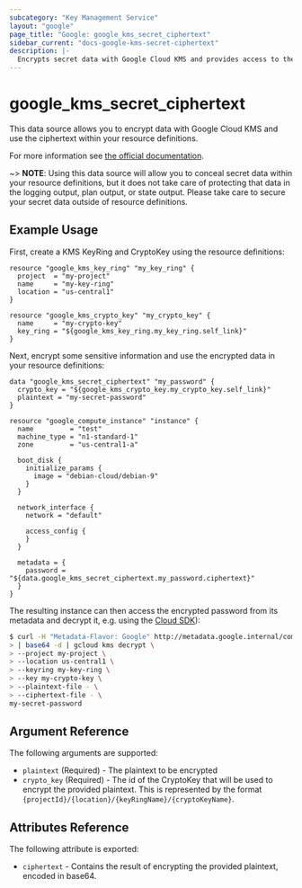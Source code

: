 ```yaml
---
subcategory: "Key Management Service"
layout: "google"
page_title: "Google: google_kms_secret_ciphertext"
sidebar_current: "docs-google-kms-secret-ciphertext"
description: |-
  Encrypts secret data with Google Cloud KMS and provides access to the ciphertext
---
```


# google\_kms\_secret\_ciphertext

This data source allows you to encrypt data with Google Cloud KMS and use the
ciphertext within your resource definitions.

For more information see
[the official documentation](https://cloud.google.com/kms/docs/encrypt-decrypt).

~> **NOTE**: Using this data source will allow you to conceal secret data within your
resource definitions, but it does not take care of protecting that data in the
logging output, plan output, or state output.  Please take care to secure your secret
data outside of resource definitions.

## Example Usage

First, create a KMS KeyRing and CryptoKey using the resource definitions:

```hcl
resource "google_kms_key_ring" "my_key_ring" {
  project  = "my-project"
  name     = "my-key-ring"
  location = "us-central1"
}

resource "google_kms_crypto_key" "my_crypto_key" {
  name     = "my-crypto-key"
  key_ring = "${google_kms_key_ring.my_key_ring.self_link}"
}
```

Next, encrypt some sensitive information and use the encrypted data in your resource definitions:

```hcl
data "google_kms_secret_ciphertext" "my_password" {
  crypto_key = "${google_kms_crypto_key.my_crypto_key.self_link}"
  plaintext = "my-secret-password"
}

resource "google_compute_instance" "instance" {
  name         = "test"
  machine_type = "n1-standard-1"
  zone         = "us-central1-a"

  boot_disk {
    initialize_params {
      image = "debian-cloud/debian-9"
    }
  }

  network_interface {
    network = "default"

    access_config {
    }
  }

  metadata = {
    password = "${data.google_kms_secret_ciphertext.my_password.ciphertext}"
  }
}
```

The resulting instance can then access the encrypted password from its metadata
and decrypt it, e.g. using the [Cloud SDK](https://cloud.google.com/sdk/gcloud/reference/kms/decrypt)):
```bash
$ curl -H "Metadata-Flavor: Google" http://metadata.google.internal/computeMetadata/v1/instance/attributes/password \
> | base64 -d | gcloud kms decrypt \
> --project my-project \
> --location us-central1 \
> --keyring my-key-ring \
> --key my-crypto-key \
> --plaintext-file - \
> --ciphertext-file - \
my-secret-password
```

## Argument Reference

The following arguments are supported:

* `plaintext` (Required) - The plaintext to be encrypted
* `crypto_key` (Required) - The id of the CryptoKey that will be used to
  encrypt the provided plaintext. This is represented by the format
  `{projectId}/{location}/{keyRingName}/{cryptoKeyName}`.

## Attributes Reference

The following attribute is exported:

* `ciphertext` - Contains the result of encrypting the provided plaintext, encoded in base64.
